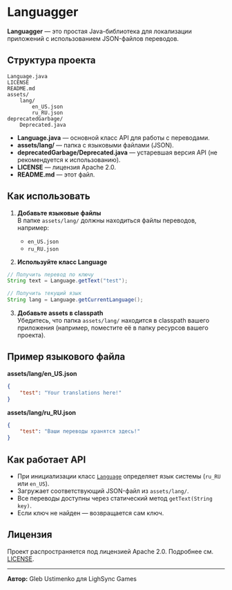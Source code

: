 # Languagger

**Languagger** — это простая Java-библиотека для локализации приложений с использованием JSON-файлов переводов.

## Структура проекта

```
Language.java
LICENSE
README.md
assets/
    lang/
        en_US.json
        ru_RU.json
deprecatedGarbage/
    Deprecated.java
```

- **Language.java** — основной класс API для работы с переводами.
- **assets/lang/** — папка с языковыми файлами (JSON).
- **deprecatedGarbage/Deprecated.java** — устаревшая версия API (не рекомендуется к использованию).
- **LICENSE** — лицензия Apache 2.0.
- **README.md** — этот файл.

## Как использовать

1. **Добавьте языковые файлы**  
   В папке `assets/lang/` должны находиться файлы переводов, например:  
   - `en_US.json`
   - `ru_RU.json`

2. **Используйте класс Language**

```java
// Получить перевод по ключу
String text = Language.getText("test");

// Получить текущий язык
String lang = Language.getCurrentLanguage();
```

3. **Добавьте assets в classpath**  
   Убедитесь, что папка `assets/lang/` находится в classpath вашего приложения (например, поместите её в папку ресурсов вашего проекта).

## Пример языкового файла

**assets/lang/en_US.json**
```json
{
    "test": "Your translations here!"
}
```

**assets/lang/ru_RU.json**
```json
{
    "test": "Ваши переводы хранятся здесь!"
}
```

## Как работает API

- При инициализации класс [`Language`](Language.java) определяет язык системы (`ru_RU` или `en_US`).
- Загружает соответствующий JSON-файл из `assets/lang/`.
- Все переводы доступны через статический метод `getText(String key)`.
- Если ключ не найден — возвращается сам ключ.

## Лицензия

Проект распространяется под лицензией Apache 2.0. Подробнее см. [LICENSE](LICENSE).

---

**Автор:** Gleb Ustimenko для LighSync Games